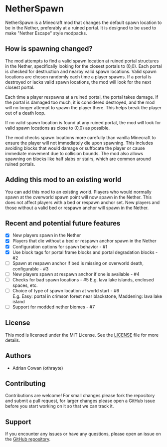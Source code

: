 # NetherSpawn

NetherSpawn is a Minecraft mod that changes the default spawn location to be in the Nether, preferably at a ruined
portal. It is designed to be used to make "Nether Escape" style modpacks.

## How is spawning changed?

The mod attempts to find a valid spawn location at ruined portal structures in the Nether, specifically looking for the
closest portals to (0,0). Each portal is checked for destruction and nearby valid spawn locations. Valid spawn locations
are chosen randomly each time a player spawns. If a portal is destroyed or lacks valid spawn locations, the mod will
look for the next closest portal.

Each time a player respawns at a ruined portal, the portal takes damage. If the portal is damaged too much, it is
considered destroyed, and the mod will no longer attempt to spawn the player there. This helps break the player out of a
death loop.

If no valid spawn location is found at any ruined portal, the mod will look for valid spawn locations as close to (0,0)
as possible.

The mod checks spawn locations more carefully than vanilla Minecraft to ensure the player will not immediately die upon
spawning. This includes avoiding blocks that would damage or suffocate the player or cause immediate movement due to
collision bounds. The mod also allows spawning on blocks like half slabs or stairs, which are common around ruined
portals.

## Adding this mod to an existing world

You can add this mod to an existing world. Players who would normally spawn at the overworld spawn point will now spawn
in the Nether. This does not affect players with a bed or respawn anchor set. New players and those without a valid bed
or respawn anchor will spawn in the Nether.

## Recent and potential future features

- [x] New players spawn in the Nether
- [x] Players that die without a bed or respawn anchor spawn in the Nether
- [x] Configuration options for spawn behavior - #1
- [x] Use block tags for portal frame blocks and portal degradation blocks - #2
- [ ] Spawn at respawn anchor if bed is missing on overworld death, configurable - #3
- [ ] New players spawn at respawn anchor if one is available - #4
- [ ] Checks for bad spawn locations - #5
      E.g. lava lake islands, enclosed spaces, etc.
- [ ] Choice of type of spawn location at world start - #6  
      E.g. Easy: portal in crimson forest near blackstone, Maddening: lava lake island
- [ ] Support for modded nether biomes - #7

## License

This mod is licensed under the MIT License. See the [LICENSE](LICENSE) file for more details.

## Authors

- Adrian Cowan (othrayte)

## Contributing

Contributions are welcome! For small changes please fork the repository and submit a pull request, for larger changes please open a GitHub issue before you start working on it so that we can track it.

## Support

If you encounter any issues or have any questions, please open an issue on the [GitHub repository](https://github.com/othrayte/netherspawn/issues).